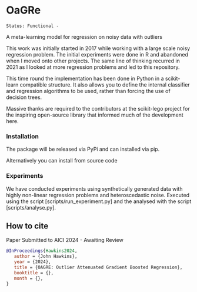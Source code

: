 # OaGRe

```
Status: Functional - 
```

A meta-learning model for regression on noisy data with outliers

This work was initially started in 2017 while working with a large scale
noisy regression problem. The initial experiments were done in R and abandoned
when I moved onto other projects. The same line of thinking recurred in 2021
as I looked at more regression problems and led to this repository.

This time round the implementation has been done in Python in a scikit-learn 
compatible structure. It also allows you to define the internal classifier and 
regression algorithms to be used, rather than forcing the use of decision trees.

Massive thanks are required to the contributors at the scikit-lego project for 
the inspiring open-source library that informed much of the development here.


### Installation

The package will be released via PyPi and can installed via pip.

Alternatively you can install from source code

### Experiments

We have conducted experiments using synthetically generated data with highly non-linear 
regression problems and heteroscedastic noise. Executed using the script [scripts/run_experiment.py]
and the analysed with the script [scripts/analyse.py].

## How to cite

Paper Submitted to AICI 2024 - Awaiting Review

```bibtex
@InProceedings{Hawkins2024,
   author = {John Hawkins},
   year = {2024},
   title = {OAGRE: Outlier Attenuated Gradient Boosted Regression},
   booktitle = {},
   month = {},
}
```

